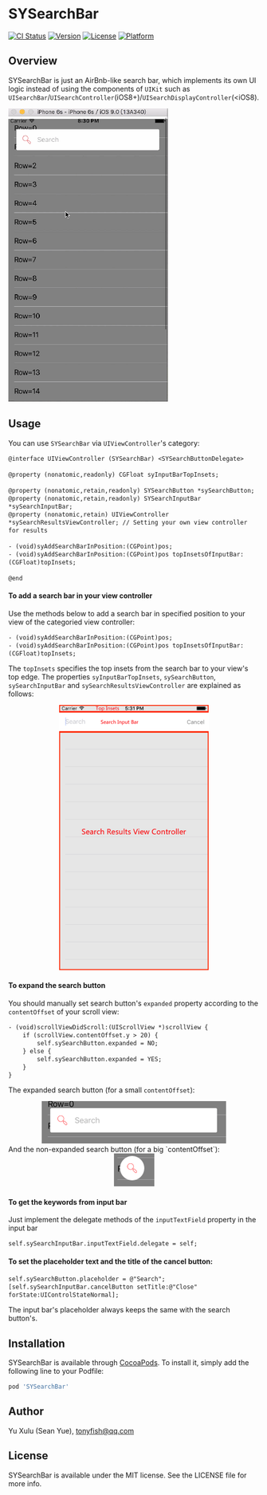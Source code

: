 # SYSearchBar
[![CI Status](http://img.shields.io/travis/seanyue/SYSearchBar.svg?style=flat)](https://travis-ci.org/seanyue/SYSearchBar)
[![Version](https://img.shields.io/cocoapods/v/SYSearchBar.svg?style=flat)](http://cocoapods.org/pods/SYSearchBar)
[![License](https://img.shields.io/cocoapods/l/SYSearchBar.svg?style=flat)](http://cocoapods.org/pods/SYSearchBar)
[![Platform](https://img.shields.io/cocoapods/p/SYSearchBar.svg?style=flat)](http://cocoapods.org/pods/SYSearchBar)
## Overview
SYSearchBar is just an AirBnb-like search bar, which implements its own UI logic instead of using the components of `UIKit` such as `UISearchBar`/`UISearchController`(iOS8+)/`UISearchDisplayController`(<iOS8).

![](./SYSearchBar.gif)

## Usage
You can use `SYSearchBar` via `UIViewController`'s category:
```
@interface UIViewController (SYSearchBar) <SYSearchButtonDelegate>

@property (nonatomic,readonly) CGFloat syInputBarTopInsets;

@property (nonatomic,retain,readonly) SYSearchButton *sySearchButton;
@property (nonatomic,retain,readonly) SYSearchInputBar *sySearchInputBar;
@property (nonatomic,retain) UIViewController *sySearchResultsViewController; // Setting your own view controller for results

- (void)syAddSearchBarInPosition:(CGPoint)pos;
- (void)syAddSearchBarInPosition:(CGPoint)pos topInsetsOfInputBar:(CGFloat)topInsets;

@end
```
#### To add a search bar in your view controller
Use the methods below to add a search bar in specified position to your view of the categoried view controller:
```
- (void)syAddSearchBarInPosition:(CGPoint)pos;
- (void)syAddSearchBarInPosition:(CGPoint)pos topInsetsOfInputBar:(CGFloat)topInsets;
```
The `topInsets` specifies the top insets from the search bar to your view's top edge.
The properties `syInputBarTopInsets`, `sySearchButton`, `sySearchInputBar` and `sySearchResultsViewController` are explained as follows:
<div  align="center">    
 <img src="./SearchResults.png" width = "300" height = "532" />
</div>

#### To expand the search button
You should manually set search button's `expanded` property according to the `contentOffset` of your scroll view:
```
- (void)scrollViewDidScroll:(UIScrollView *)scrollView {
    if (scrollView.contentOffset.y > 20) {
        self.sySearchButton.expanded = NO;
    } else {
        self.sySearchButton.expanded = YES;
    }
}
```

The expanded search button (for a small `contentOffset`):
<div  align="center">    
 <img src="./SearchButtonExpanded.png" width = "370" height = "85" />
</div>
And the non-expanded search button (for a big `contentOffset`):
<div  align="center">    
 <img src="./SearchButton.png" width = "81" height = "66" />
</div>

#### To get the keywords from input bar
Just implement the delegate methods of the `inputTextField` property in the input bar
```
self.sySearchInputBar.inputTextField.delegate = self;
```

#### To set the placeholder text and the title of the cancel button:
```
self.sySearchButton.placeholder = @"Search";
[self.sySearchInputBar.cancelButton setTitle:@"Close" forState:UIControlStateNormal];
```
The input bar's placeholder always keeps the same with the search button's.

## Installation

SYSearchBar is available through [CocoaPods](http://cocoapods.org). To install
it, simply add the following line to your Podfile:

```ruby
pod 'SYSearchBar'
```

## Author

Yu Xulu (Sean Yue), tonyfish@qq.com

## License

SYSearchBar is available under the MIT license. See the LICENSE file for more info.
